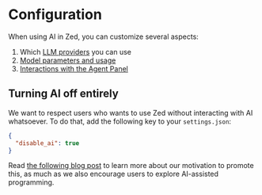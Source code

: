 # Configuration

When using AI in Zed, you can customize several aspects:

1. Which [LLM providers](./llm-providers.md) you can use
2. [Model parameters and usage](./agent-settings.md#model-settings)
3. [Interactions with the Agent Panel](./agent-settings.md#agent-panel-settings)

## Turning AI off entirely

We want to respect users who wants to use Zed without interacting with AI whatsoever.
To do that, add the following key to your `settings.json`:

```json
{
  "disable_ai": true
}
```

Read [the following blog post](https://zed.dev/blog/disable-ai-features) to learn more about our motivation to promote this, as much as we also encourage users to explore AI-assisted programming.
